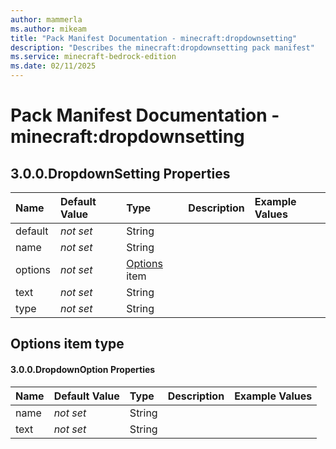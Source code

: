 ```yaml
---
author: mammerla
ms.author: mikeam
title: "Pack Manifest Documentation - minecraft:dropdownsetting"
description: "Describes the minecraft:dropdownsetting pack manifest"
ms.service: minecraft-bedrock-edition
ms.date: 02/11/2025 
---
```


# Pack Manifest Documentation - minecraft:dropdownsetting


## 3.0.0.DropdownSetting Properties

|Name       |Default Value |Type |Description |Example Values |
|:----------|:-------------|:----|:-----------|:------------- |
| default | *not set* | String |  |  | 
| name | *not set* | String |  |  | 
| options | *not set* | [Options](#options-item-type) item |  |  | 
| text | *not set* | String |  |  | 
| type | *not set* | String |  |  | 

## Options item type

#### 3.0.0.DropdownOption Properties

|Name       |Default Value |Type |Description |Example Values |
|:----------|:-------------|:----|:-----------|:------------- |
| name | *not set* | String |  |  | 
| text | *not set* | String |  |  | 